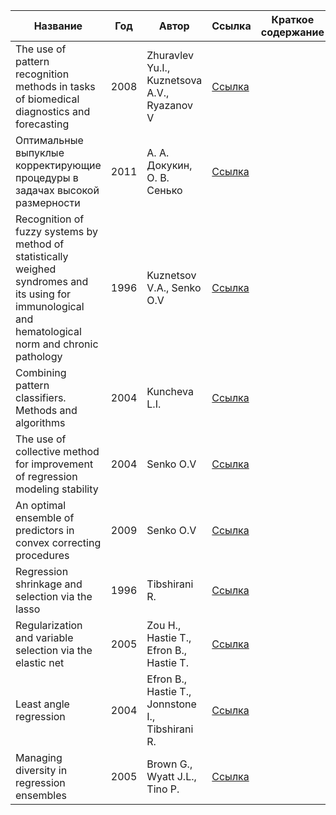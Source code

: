 | Название | Год | Автор | Ссылка | Краткое содержание |
| -------- | --- | ----- | ------ | ------------------ |
| The use of pattern recognition methods in tasks of biomedical diagnostics and forecasting|2008 | Zhuravlev Yu.I., Kuznetsova A.V., Ryazanov V|[Ссылка](https://www.researchgate.net/publication/225379093_The_use_of_pattern_recognition_methods_in_tasks_of_biomedical_diagnostics_and_forecasting)|  |
|Оптимальные выпуклые корректирующие процедуры в задачах высокой размерности|2011|А. А. Докукин, О. В. Сенько|[Ссылка](https://www.mathnet.ru/links/179002cb5f26d09d28240524699b1d0e/zvmmf9550.pdf)||
|Recognition of fuzzy systems by method of statistically weighed syndromes and its using for immunological and hematological norm and chronic pathology|1996|Kuznetsov V.A., Senko О.V|[Ссылка](https://www.researchgate.net/publication/245514858_An_optimal_ensemble_of_predictors_in_convex_correcting_procedures)||
|Combining pattern classifiers. Methods and algorithms|2004|Kuncheva L.I.|[Ссылка](https://www.researchgate.net/publication/3303895_Combining_Pattern_Classifiers_Methods_and_Algorithms)||
|The use of collective method for improvement of regression modeling stability|2004|Senko О.V|[Ссылка](https://www.researchgate.net/publication/227270263_The_use_of_collective_methods_for_improving_the_generalizing_ability_of_prediction_methods)||
|An optimal ensemble of predictors in convex correcting procedures|2009|Senko O.V|[Ссылка](https://www.researchgate.net/publication/245514858_An_optimal_ensemble_of_predictors_in_convex_correcting_procedures)||
|Regression shrinkage and selection via the lasso|1996|Tibshirani R.|[Ссылка](https://www.researchgate.net/publication/227375784_Regression_shrinkage_selection_via_the_LASSO)||
|Regularization and variable selection via the elastic net|2005|Zou H., Hastie T., Efron B., Hastie T.|[Ссылка](http://users.stat.umn.edu/~zouxx019/Papers/elasticnet.pdf)||
|Least angle regression|2004|Efron B., Hastie T., Jonnstone I., Tibshirani R.|[Ссылка](https://arxiv.org/pdf/math/0406456)||
|Managing diversity in regression ensembles|2005|Brown G., Wyatt J.L., Tino P. |[Ссылка](https://www.researchgate.net/publication/220320750_Managing_Diversity_in_Regression_Ensembles)||
